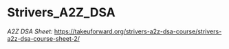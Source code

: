 # Strivers_A2Z_DSA
*A2Z DSA Sheet:*
https://takeuforward.org/strivers-a2z-dsa-course/strivers-a2z-dsa-course-sheet-2/

